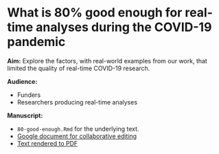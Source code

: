 # What is 80% good enough for real-time analyses during the COVID-19 pandemic

**Aim:** Explore the factors, with real-world examples from our work, that limited the quality of real-time COVID-19 research.

**Audience:**

- Funders
- Researchers producing real-time analyses

**Manuscript:**

- `80-good-enough.Rmd` for the underlying text.
- [Google document for collaborative editing](https://docs.google.com/document/d/1PbTCyAGLVp3S4C04BmPtBZMRCWs6p6GNFpkVxz2ksFA/edit?usp=sharing)
- [Text rendered to PDF](https://drive.google.com/file/d/1RUDXl7dV7vHmaZ1sMi4uwxBiEj-ezWMS/view?usp=sharing)